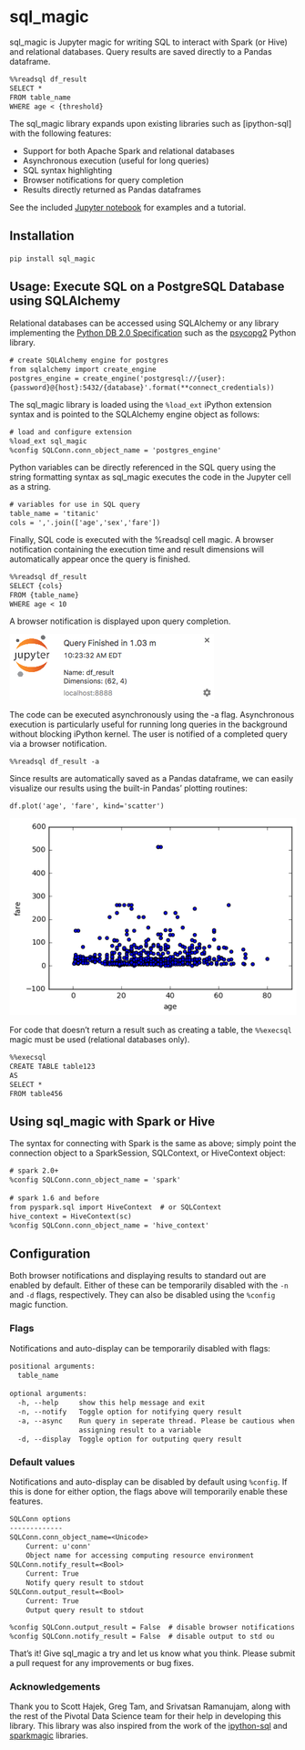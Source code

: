 sql_magic
=========

sql_magic is Jupyter magic for writing SQL to interact with Spark (or Hive) and relational databases. Query results are saved directly to a Pandas dataframe.

```
%%readsql df_result
SELECT *
FROM table_name
WHERE age < {threshold}
```

The sql_magic library expands upon existing libraries such as [ipython-sql] with the following features: 

* Support for both Apache Spark and relational databases
* Asynchronous execution (useful for long queries)
* SQL syntax highlighting
* Browser notifications for query completion
* Results directly returned as Pandas dataframes 

See the included [Jupyter notebook](https://github.com/crawles/sql_magic/blob/master/sql_magic%20API.ipynb) for examples and a tutorial.

## Installation

`pip install sql_magic`

## Usage: Execute SQL on a PostgreSQL Database using SQLAlchemy

Relational databases can be accessed using SQLAlchemy or any library implementing the [Python DB 2.0 Specification](https://www.python.org/dev/peps/pep-0249/) such as the [psycopg2](http://initd.org/psycopg/) Python library.

~~~
# create SQLAlchemy engine for postgres
from sqlalchemy import create_engine
postgres_engine = create_engine('postgresql://{user}:{password}@{host}:5432/{database}'.format(**connect_credentials))
~~~

The sql_magic library is loaded using the `%load_ext` iPython extension syntax and is pointed to the SQLAlchemy engine object as follows: 

~~~
# load and configure extension
%load_ext sql_magic
%config SQLConn.conn_object_name = 'postgres_engine'
~~~

Python variables can be directly referenced in the SQL query using the string formatting syntax as sql_magic executes the code in the Jupyter cell as a string. 

~~~
# variables for use in SQL query
table_name = 'titanic'
cols = ','.join(['age','sex','fare'])
~~~

Finally, SQL code is executed with the %readsql cell magic. A browser notification containing the execution time and result dimensions will automatically appear once the query is finished.

~~~
%%readsql df_result
SELECT {cols}
FROM {table_name}
WHERE age < 10
~~~

A browser notification is displayed upon query completion.

<img src='https://github.com/crawles/Logos/blob/master/notification_example.png?raw=true'>

The code can be executed asynchronously using the -a flag. Asynchronous execution is particularly useful for running long queries in the background without blocking iPython kernel. The user is notified of a completed query via a browser notification.

~~~
%%readsql df_result -a
~~~

Since results are automatically saved as a Pandas dataframe, we can easily visualize our results using the built-in Pandas’ plotting routines:

~~~
df.plot('age', 'fare', kind='scatter')
~~~

<img src='https://github.com/crawles/Logos/blob/master/scatter.png?raw=true'>

For code that doesn’t return a result such as creating a table, the `%%execsql` magic must be used (relational databases only).

~~~
%%execsql
CREATE TABLE table123
AS
SELECT *
FROM table456 
~~~

## Using sql_magic with Spark or Hive

The syntax for connecting with Spark is the same as above; simply point the connection object to a SparkSession, SQLContext, or HiveContext object:

~~~
# spark 2.0+
%config SQLConn.conn_object_name = 'spark'

# spark 1.6 and before
from pyspark.sql import HiveContext  # or SQLContext
hive_context = HiveContext(sc)
%config SQLConn.conn_object_name = 'hive_context'
~~~

## Configuration

Both browser notifications and displaying results to standard out are enabled by default. Either of these can be temporarily disabled with the `-n` and `-d` flags, respectively. They can also be disabled using the `%config` magic function.

### Flags

Notifications and auto-display can be temporarily disabled with flags:

~~~
positional arguments:
  table_name

optional arguments:
  -h, --help     show this help message and exit
  -n, --notify   Toggle option for notifying query result
  -a, --async    Run query in seperate thread. Please be cautious when
                 assigning result to a variable
  -d, --display  Toggle option for outputing query result
~~~

### Default values

Notifications and auto-display can be disabled by default using `%config`. If this is done for either option, the flags above will temporarily enable these features.

~~~
SQLConn options
-------------
SQLConn.conn_object_name=<Unicode>
    Current: u'conn'
    Object name for accessing computing resource environment
SQLConn.notify_result=<Bool>
    Current: True
    Notify query result to stdout
SQLConn.output_result=<Bool>
    Current: True
    Output query result to stdout
~~~

~~~
%config SQLConn.output_result = False  # disable browser notifications
%config SQLConn.notify_result = False  # disable output to std ou
~~~

That’s it! Give sql_magic a try and let us know what you think. Please submit a pull request for any improvements or bug fixes.

### Acknowledgements

Thank you to Scott Hajek, Greg Tam, and Srivatsan Ramanujam, along with the rest of the Pivotal Data Science team for their help in developing this library. This library was also inspired from the work of the [ipython-sql](https://github.com/catherinedevlin/ipython-sql) and [sparkmagic](https://github.com/jupyter-incubator/sparkmagic) libraries.

